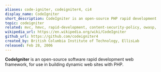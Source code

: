 ```yaml
---
aliases: code-igniter, codeigniter4, ci4
display_name: CodeIgniter
short_description: CodeIgniter is an open-source PHP rapid development web framework, for building dynamic web sites.
topic: codeigniter
related: mvc, hmvc, rapid-development, content-security-policy, owasp, routing, php-framework
wikipedia_url: https://en.wikipedia.org/wiki/CodeIgniter
github_url: https://github.com/codeigniter4
created_by: British Columbia Institute of Technology, EllisLab
released: Feb 28, 2006
---
```

**CodeIgniter** is an open-source software rapid development web framework, for use in building dynamic web sites with PHP.
